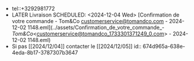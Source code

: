 - tel::+3292981772
- LATER Livraison
  SCHEDULED: <2024-12-04 Wed>
  [Confirmation de votre commande - Tom&Co <customerservice@tomandco.com> - 2024-12-02 1148.eml](../assets/Confirmation_de_votre_commande_-_Tom&Co_<customerservice@tomandco_1733301371249_0.com> - 2024-12-02 1148.eml)
- Si pas [[2024/12/04]] contacter le [[2024/12/05]]
  id:: 674d965a-638e-4eda-8b17-3787307b3647